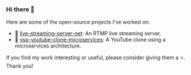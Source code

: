 ### Hi there 👋

Here are some of the open-source projects I've worked on:

- 📡 [live-streaming-server-net](https://github.com/josephnhtam/live-streaming-server-net): An RTMP live streaming server.
- 🎥 [vsp-youtube-clone-microservices](https://github.com/josephnhtam/vsp-youtube-clone-microservices): A YouTube clone using a microservices architecture.

If you find my work interesting or useful, please consider giving them a ⭐️. Thank you!
